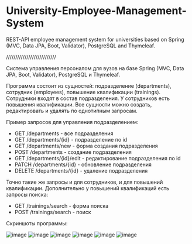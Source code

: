 # University-Employee-Management-System

REST-API employee management system for universities based on Spring (MVC, Data JPA, Boot, Validator), PostgreSQL and Thymeleaf.

///////////////////////////

Система управления персоналом для вузов на базе Spring (MVC, Data JPA, Boot, Validator), PostgreSQL и Thymeleaf. 

Программа состоит из сущностей: подразделение (departments), сотрудник (employees), повышение квалификации (trainings). 
Сотрудники входят в состав подразделения. У сотрудников есть повышения квалификации.
Все сущности можно создать, редактировать и удалять по однотипным запросам. 

Пример запросов для управления подразделением:
- GET /departments - все подразделения
- GET /departments/{id} - подразделение по id
- GET /departments/new - форма создания подразделения
- POST /departments - создание подразделения
- GET /departments/{id}/edit - редактирование подразделения по id
- PATCH /departments/{id} - обновление подразделения
- DELETE /departments/{id} - удаление подразделения

Точно такие же запросы и для сотрудников, и для повышений квалификации. Дополнительно у повышений квалификаций есть запросы поиска:
- GET /trainings/search - форма поиска
- POST /trainings/search - поиск

Скриншоты программы:

![image](https://user-images.githubusercontent.com/99965044/177241546-df948520-fbde-4b98-ac38-77abee4b6edb.png)
![image](https://user-images.githubusercontent.com/99965044/177241568-dd09026d-bd6f-4142-be8f-47650c9b09a1.png)
![image](https://user-images.githubusercontent.com/99965044/177241734-809fe929-6d43-40bb-a724-8bfcac284315.png)
![image](https://user-images.githubusercontent.com/99965044/177241920-83c5bea3-2751-480b-a80e-689b5060881c.png)
![image](https://user-images.githubusercontent.com/99965044/177241942-393a29bf-4d01-4d47-8cd1-386049def51f.png)
![image](https://user-images.githubusercontent.com/99965044/177242062-1f80e15b-c11e-40cc-8430-92829e9a16f6.png)

